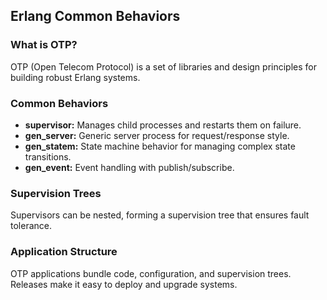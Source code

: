 ## Erlang Common Behaviors

### What is OTP?

OTP (Open Telecom Protocol) is a set of libraries and design principles for building robust Erlang systems.

### Common Behaviors

* **supervisor:** Manages child processes and restarts them on failure.
* **gen_server:** Generic server process for request/response style.
* **gen_statem:** State machine behavior for managing complex state transitions.
* **gen_event:** Event handling with publish/subscribe.

### Supervision Trees

Supervisors can be nested, forming a supervision tree that ensures fault tolerance.

### Application Structure

OTP applications bundle code, configuration, and supervision trees.
Releases make it easy to deploy and upgrade systems.
